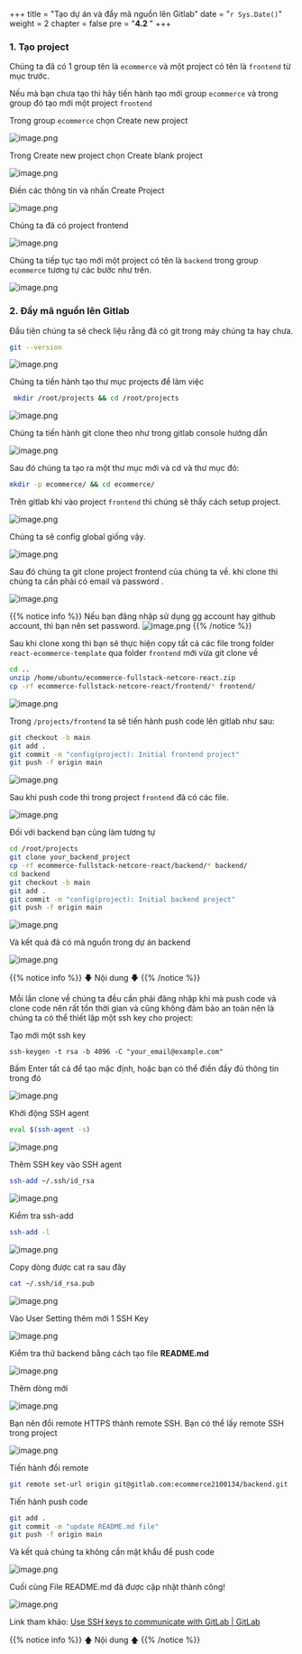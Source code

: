 +++
title = "Tạo dự án và đẩy mã nguồn lên Gitlab"
date = "`r Sys.Date()`" 
weight = 2
chapter = false
pre = "<b>4.2 </b>"
+++


### 1. Tạo project

Chúng ta đã có 1 group tên là `ecommerce`  và một project có tên là `frontend` từ mục trước. 

Nếu mà bạn chưa tạo thì hãy tiến hành tạo mới group `ecommerce`  và trong group đó tạo mới một project `frontend`

Trong group `ecommerce` chọn Create new project

![image.png](/images/4-setupgitlab/4.2-pushcode/image.png?featherlight=false&width=60pc)

Trong Create new project chọn  Create blank project

![image.png](/images/4-setupgitlab/4.2-pushcode/image1.png?featherlight=false&width=60pc)

Điền các thông tin và nhấn Create Project

![image.png](/images/4-setupgitlab/4.2-pushcode/image2.png?featherlight=false&width=60pc)

Chúng ta đã có project frontend

![image.png](/images/4-setupgitlab/4.2-pushcode/image3.png?featherlight=false&width=60pc)

Chúng ta tiếp tục tạo mới một project có tên là `backend` trong group `ecommerce`  tương tự các bước như trên.

![image.png](/images/4-setupgitlab/4.2-pushcode/image4.png?featherlight=false&width=60pc)

### 2. Đẩy mã nguồn lên Gitlab

Đầu tiên chúng ta sẽ check liệu rằng đã có git trong máy chúng ta hay chưa.

```bash
git --version
```

![image.png](/images/4-setupgitlab/4.2-pushcode/image5.png?featherlight=false&width=60pc)

Chúng ta tiến hành tạo thư mục projects để làm việc

```bash
 mkdir /root/projects && cd /root/projects
```

![image.png](/images/4-setupgitlab/4.2-pushcode/image6.png?featherlight=false&width=60pc)

Chúng ta tiến hành git clone theo như trong gitlab console hướng dẫn

![image.png](/images/4-setupgitlab/4.2-pushcode/image7.png?featherlight=false&width=60pc)

Sau đó chúng ta tạo ra một thư mục mới và cd và thư mục đó:

```bash
mkdir -p ecommerce/ && cd ecommerce/
```

Trên gitlab khi vào project `frontend`  thì chúng sẽ thấy cách setup project. 

![image.png](/images/4-setupgitlab/4.2-pushcode/image27.png?featherlight=false&width=60pc)

Chúng ta sẽ config global giống vậy.

![image.png](/images/4-setupgitlab/4.2-pushcode/image8.png?featherlight=false&width=60pc)

Sau đó chúng ta git clone project frontend của chúng ta về. khi clone thì chúng ta cần phải có email và password .

![image.png](/images/4-setupgitlab/4.2-pushcode/image9.png?featherlight=false&width=60pc)

{{% notice info %}}
Nếu bạn đăng nhập sử dụng gg account hay github account, thì bạn nên set password.
![image.png](/images/4-setupgitlab/4.2-pushcode/image10.png?featherlight=false&width=60pc)
{{% /notice %}}

Sau khi clone xong thì bạn sẽ thực hiện copy tất cả các file trong folder `react-ecommerce-template` qua folder `frontend` mới vừa git clone về

```bash
cd .. 
unzip /home/ubuntu/ecommerce-fullstack-netcore-react.zip 
cp -rf ecommerce-fullstack-netcore-react/frontend/* frontend/
```

![image.png](/images/4-setupgitlab/4.2-pushcode/image11.png?featherlight=false&width=60pc)

Trong `/projects/frontend` ta sẽ tiến hành push code lên gitlab như sau: 

```bash
git checkout -b main
git add .
git commit -m "config(project): Initial frontend project"
git push -f origin main
```

![image.png](/images/4-setupgitlab/4.2-pushcode/image12.png?featherlight=false&width=60pc)

Sau khi push code thì trong project `frontend` đã có các file.

![image.png](/images/4-setupgitlab/4.2-pushcode/image13.png?featherlight=false&width=60pc)

Đối với backend bạn cũng làm tương tự

```bash
cd /root/projects
git clone your_backend_project
cp -rf ecommerce-fullstack-netcore-react/backend/* backend/
cd backend
git checkout -b main
git add .
git commit -m "config(project): Initial backend project"
git push -f origin main
```

![image.png](/images/4-setupgitlab/4.2-pushcode/image14.png?featherlight=false&width=60pc)

Và kết quả đã có mã nguồn trong dự án backend

![image.png](/images/4-setupgitlab/4.2-pushcode/image15.png?featherlight=false&width=60pc)


{{% notice info %}}
🡇 Nội dung 🡇
{{% /notice %}}

Mỗi lần clone về chúng ta đều cần phải đăng nhập khi mà push code và clone code nên rất tốn thời gian và cũng không đảm bảo an toàn nên là chúng ta có thể thiết lập một ssh key cho project:

Tạo mới một ssh key

```
ssh-keygen -t rsa -b 4096 -C "your_email@example.com"
```

Bấm Enter tất cả để tạo mặc định, hoặc bạn có thể điền đầy đủ thông tin trong đó

![image.png](/images/4-setupgitlab/4.2-pushcode/image16.png?featherlight=false&width=60pc)

Khởi động SSH agent

```bash
eval $(ssh-agent -s)
```

![image.png](/images/4-setupgitlab/4.2-pushcode/image17.png?featherlight=false&width=60pc)

Thêm SSH key vào SSH agent

```bash
ssh-add ~/.ssh/id_rsa
```

![image.png](/images/4-setupgitlab/4.2-pushcode/image18.png?featherlight=false&width=60pc)

Kiểm tra ssh-add 

```bash
ssh-add -l
```

![image.png](/images/4-setupgitlab/4.2-pushcode/image19.png?featherlight=false&width=60pc)

Copy dòng được cat ra sau đây

```bash
cat ~/.ssh/id_rsa.pub
```

![image.png](/images/4-setupgitlab/4.2-pushcode/image20.png?featherlight=false&width=60pc)

Vào User Setting thêm mới 1 SSH Key

![image.png](/images/4-setupgitlab/4.2-pushcode/image21.png?featherlight=false&width=60pc)

Kiểm tra thử backend bằng cách tạo file **README.md**

![image.png](/images/4-setupgitlab/4.2-pushcode/image22.png?featherlight=false&width=60pc)

Thêm dòng mới

![image.png](/images/4-setupgitlab/4.2-pushcode/image23.png?featherlight=false&width=60pc)

Bạn nên đổi remote HTTPS thành remote SSH. Bạn có thể lấy remote SSH trong project

![image.png](/images/4-setupgitlab/4.2-pushcode/image24.png?featherlight=false&width=60pc)

Tiến hành đổi remote 

```bash
git remote set-url origin git@gitlab.com:ecommerce2100134/backend.git
```

Tiến hành push code

```bash
git add .
git commit -m "update README.md file"
git push -f origin main
```

Và kết quả chúng ta không cần mật khẩu để push code

![image.png](/images/4-setupgitlab/4.2-pushcode/image25.png?featherlight=false&width=60pc)

Cuối cùng File README.md đã được cập nhật thành công!

![image.png](/images/4-setupgitlab/4.2-pushcode/image26.png?featherlight=false&width=60pc)

Link tham khảo: [Use SSH keys to communicate with GitLab | GitLab](https://docs.gitlab.com/ee/user/ssh.html)

{{% notice info %}}
🡅 Nội dung 🡅
{{% /notice %}}
